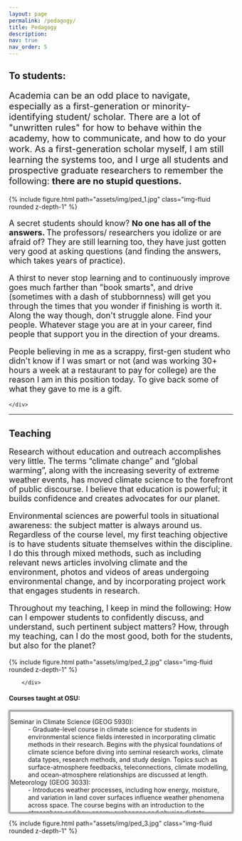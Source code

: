 ```yaml
---
layout: page
permalink: /pedagogy/
title: Pedagogy
description: 
nav: true
nav_order: 5
---
```


<h2> To students: </h2>

<p style="font-size: 20px;"> Academia can be an odd place to navigate, especially as a first-generation or minority-identifying student/ scholar. There are a lot of "unwritten rules" for how to behave within the academy, how to communicate, and how to do your work. As a first-generation scholar myself, I am still learning the systems too, and I urge all students and prospective graduate researchers to remember the following: <b> there are no stupid questions. </b></p>

<div class="row">
    <div class="col-sm-6">
        {% include figure.html path="assets/img/ped_1.jpg" class="img-fluid rounded z-depth-1" %}
    </div>
    <div class="col-sm-6">
<p style="font-size: 18px;"> A secret students should know? <b> No one has all of the answers. </b> The professors/ researchers you idolize or are afraid of? They are still learning too, they have just gotten very good at asking questions (and finding the answers, which takes years of practice). </p>

<p style="font-size: 18px;">A thirst to never stop learning and to continuously improve goes much farther than "book smarts", and drive (sometimes with a dash of stubbornness) will get you through the times that you wonder if finishing is worth it. Along the way though, don't struggle alone. Find your people. Whatever stage you are at in your career, find people that support you in the direction of your dreams. </p>

<p style="font-size: 18px;">People believing in me as a scrappy, first-gen student who didn't know if I was smart or not (and was working 30+ hours a week at a restaurant to pay for college) are the reason I am in this position today. To give back some of what they gave to me is a gift. </b> </p>

       
    </div>
</div>

<hr />


<h2>Teaching</h2>

<div class="row">
    <div class="col-sm-6">
<p style="font-size: 18px;">Research without education and outreach accomplishes very little. The terms “climate change” and “global warming”, along with the increasing severity of extreme weather events, has moved climate science to the forefront of public discourse. I believe that education is powerful; it builds confidence and creates advocates for our planet. </p>

<p style="font-size: 18px;">Environmental sciences are powerful tools in situational awareness: the subject matter is always around us. Regardless of the course level, my first teaching objective is to have students situate themselves within the discipline. I do this through mixed methods, such as including relevant news articles involving climate and the environment, photos and videos of areas undergoing environmental change, and by incorporating project work that engages students in research. </p>

<p style="font-size: 18px;">Throughout my teaching, I keep in mind the following: How can I empower students to confidently discuss, and understand, such pertinent subject matters? How, through my teaching, can I do the most good, both for the students, but also for the planet? </p>
        </div>
    <div class="col-sm-6">
        {% include figure.html path="assets/img/ped_2.jpg" class="img-fluid rounded z-depth-1" %}
        
        </div>
</div>


<p><h4> Courses taught at OSU: </h4></p>

<div style="height: 225px; overflow: auto; border: 3px double #707070; box-shadow: 0 0 5px rgba(0, 0, 0, 0.5);">
   <!-- Content goes here -->
<dl>
 <dt> Seminar in Climate Science (GEOG 5930): </dt>
 <dd>- Graduate-level course in climate science for students in environmental science fields interested in incorporating climatic methods in their research. Begins with the physical foundations of climate science before diving into seminal research works, climate data types, research methods, and study design. Topics such as surface-atmosphere feedbacks, teleconnections, climate modelling, and ocean-atmosphere relationships are discussed at length.  </dd>
 <dt> Meteorology (GEOG 3033): </dt>
 <dd>- Introduces weather processes, including how energy, moisture, and variation in land cover surfaces influence weather phenomena across space. The course begins with an introduction to the atmosphere and how energy exchanges and physics dictate atmospheric motion before diving into atmospheric processes and specific weather phenomena, including winds, hurricanes, tornadoes, cyclones, etc., and how all are linked to the atmosphere’s state of stability. Meteorological hazards and extreme events are also discussed. </dd>
 <dt> Climatology (GEOG 3023): </dt>
 <dd>- Provides an overview of the components of the Earth’s climate system, including the atmosphere, oceans, land and sea ice, and the biosphere. We explore how the climate system works, how it affects us, how we affect it, and how it has changed and is changing. Climate, and its influences, are complicated. This course will build a foundation in atmospheric science before diving into real world examples, complex interactions with the atmosphere and other Earth “Spheres”, and relevant research on climate issues. </dd>
 <dt> Climate Change and Humanity (GEOG/GEOL 1022): </dt>
 <dd>- Introduces Earth and environmental sciences, with an emphasis on the atmosphere and how it impacts life on Earth as well as how living things have changed it. Outlines the basics of climate change and what makes it complicated, how climate interacts with all components of the Earth-system, and where changes are most magnified. Future climate impacts and scenarios are also discussed. </dd>
</dl>
</div>

<p>
    
</p>

<div class="row">
    <div class="col-sm mt-3 mt-md-0 text-center">
        {% include figure.html path="assets/img/ped_3.jpg" class="img-fluid rounded z-depth-1" %}
    </div>
</div>

